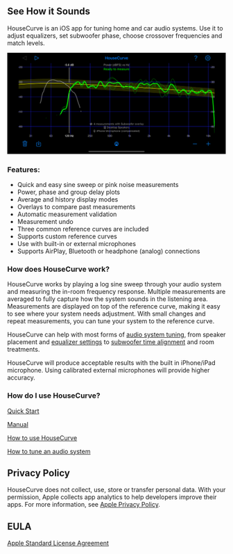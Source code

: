 ## See How it Sounds

HouseCurve is an iOS app for tuning home and car audio systems.  Use it to adjust equalizers, set subwoofer phase, choose crossover frequencies and match levels.

![](/assets/img/housecurve_main_page.png)

### Features:

* Quick and easy sine sweep or pink noise measurements
* Power, phase and group delay plots
* Average and history display modes
* Overlays to compare past measurements
* Automatic measurement validation
* Measurement undo
* Three common reference curves are included
* Supports custom reference curves
* Use with built-in or external microphones
* Supports AirPlay, Bluetooth or headphone (analog) connections

### How does HouseCurve work?

HouseCurve works by playing a log sine sweep through your audio system and measuring the in-room frequency response.  Multiple measurements are averaged to fully capture how the system sounds in the listening area.  Measurements are displayed on top of the reference curve, making it easy to see where your system needs adjustment.  With small changes and repeat measurements, you can tune your system to the reference curve.

HouseCurve can help with most forms of [audio system tuning](/TUNING.md), from speaker placement and [equalizer settings](/TUNING.md#apply-equalization) to [subwoofer time alignment](/TUNING.md#time-align-speakers) and room treatments.

HouseCurve will produce acceptable results with the built in iPhone/iPad microphone. Using calibrated external microphones will provide higher accuracy.

### How do I use HouseCurve?

[Quick Start](/HELP.md)

[Manual](/MANUAL.md)

[How to use HouseCurve](/HOWTO.md)

[How to tune an audio system](/TUNING.md)


## Privacy Policy

HouseCurve does not collect, use, store or transfer personal data.  With your permission, Apple collects app analytics to help developers improve their apps.  For more information, see [Apple Privacy Policy](https://www.apple.com/privacy/).

## EULA

[Apple Standard License Agreement](https://www.apple.com/legal/internet-services/itunes/dev/stdeula)


